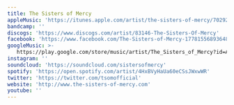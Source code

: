 ```yaml
---
title: The Sisters of Mercy
appleMusic: 'https://itunes.apple.com/artist/the-sisters-of-mercy/702929'
bandcamp: ''
discogs: 'https://www.discogs.com/artist/83146-The-Sisters-Of-Mercy'
facebook: 'https://www.facebook.com/The-Sisters-of-Mercy-177815568936488'
googleMusic: >-
   https://play.google.com/store/music/artist/The_Sisters_of_Mercy?id=A5oh3vbdoiew3743wqupz7tb26y
instagram: ''
soundcloud: 'https://soundcloud.com/sistersofmercy'
spotify: 'https://open.spotify.com/artist/4HxBVyHaUa60eCSsJWxwWR'
twitter: 'https://twitter.com/tsomofficial'
website: 'http://www.the-sisters-of-mercy.com'
youtube: ''
---
```

